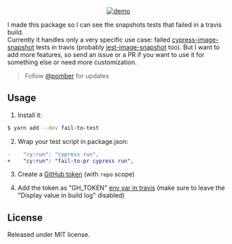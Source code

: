 <div align="center">
<a href="https://github.com/pomber/code-surfer/pull/48#issuecomment-449500936">
<img alt="demo" src="https://user-images.githubusercontent.com/1911623/50364326-5c8f6480-054e-11e9-8b48-1f8f070e3c87.png" />
</a>
</div>

I made this package so I can see the snapshots tests that failed in a travis build.  
Currently it handles only a very specific use case: failed [cypress-image-snapshot](https://github.com/palmerhq/cypress-image-snapshot) tests in travis (probably [jest-image-snapshot](https://github.com/americanexpress/jest-image-snapshot) too). But I want to add more features, so send an issue or a PR if you want to use it for something else or need more customization.

> Follow [@pomber](https://twitter.com/pomber) for updates

## Usage

1. Install it:

```bash
$ yarn add --dev fail-to-test
```

2. Wrap your test script in package.json:

```diff
-    "cy:run": "cypress run",
+    "cy:run": "fail-to-pr cypress run",
```

3. Create a [GitHub token](https://github.com/settings/tokens) (with `repo` scope)

4. Add the token as "GH_TOKEN" [env var in travis](https://docs.travis-ci.com/user/environment-variables/#defining-variables-in-repository-settings) (make sure to leave the "Display value in build log" disabled)

## License

Released under MIT license.
